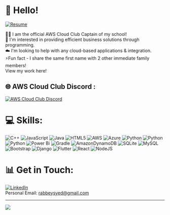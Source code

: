 # 👋 Hello!
[![Resume](https://img.shields.io/badge/Resume-View%20Resume-blue)](https://drive.google.com/file/d/1VHWsAZuDCAJuBewoaQQhvDDe5Af9sanR/view?usp=sharing)


🤵🏽 I am the official AWS Cloud Club Captain of my school!<br> 🔭 I'm interested in providing efficient business solutions through programming.<br>☁️ I'm looking to help with any cloud-based applications & integration. <br>⚡Fun fact - I share the same first name with 2 other immediate family members!<br> View my work here!


## 🌐 AWS Cloud Club Discord :
 [![AWS Cloud Club Discord](https://img.shields.io/badge/Discord-%237289DA.svg?logo=discord&logoColor=white)](https://discord.gg/https://discord.gg/DcWaWBapWh)  

# 💻 Skills:
![C++](https://img.shields.io/badge/c++-%2300599C.svg?style=for-the-badge&logo=c%2B%2B&logoColor=white) ![JavaScript](https://img.shields.io/badge/javascript-%23323330.svg?style=for-the-badge&logo=javascript&logoColor=%23F7DF1E) ![Java](https://img.shields.io/badge/java-%23ED8B00.svg?style=for-the-badge&logo=openjdk&logoColor=white) ![HTML5](https://img.shields.io/badge/html5-%23E34F26.svg?style=for-the-badge&logo=html5&logoColor=white) ![AWS](https://img.shields.io/badge/AWS-%23FF9900.svg?style=for-the-badge&logo=amazon-aws&logoColor=white) ![Azure](https://img.shields.io/badge/azure-%230072C6.svg?style=for-the-badge&logo=microsoftazure&logoColor=white) ![Python](https://img.shields.io/badge/python-3670A0?style=for-the-badge&logo=python&logoColor=ffdd54) ![Python](https://img.shields.io/badge/python-3670A0?style=for-the-badge&logo=python&logoColor=ffdd54) ![Python](https://img.shields.io/badge/python-3670A0?style=for-the-badge&logo=python&logoColor=ffdd54) ![Power Bi](https://img.shields.io/badge/power_bi-F2C811?style=for-the-badge&logo=powerbi&logoColor=black) ![Gradle](https://img.shields.io/badge/Gradle-02303A.svg?style=for-the-badge&logo=Gradle&logoColor=white) ![AmazonDynamoDB](https://img.shields.io/badge/Amazon%20DynamoDB-4053D6?style=for-the-badge&logo=Amazon%20DynamoDB&logoColor=white) ![SQLite](https://img.shields.io/badge/sqlite-%2307405e.svg?style=for-the-badge&logo=sqlite&logoColor=white) ![MySQL](https://img.shields.io/badge/mysql-%2300000f.svg?style=for-the-badge&logo=mysql&logoColor=white) ![Bootstrap](https://img.shields.io/badge/bootstrap-%238511FA.svg?style=for-the-badge&logo=bootstrap&logoColor=white) ![Django](https://img.shields.io/badge/django-%23092E20.svg?style=for-the-badge&logo=django&logoColor=white) ![Flutter](https://img.shields.io/badge/Flutter-%2302569B.svg?style=for-the-badge&logo=Flutter&logoColor=white) ![React](https://img.shields.io/badge/react-%2320232a.svg?style=for-the-badge&logo=react&logoColor=%2361DAFB) ![NodeJS](https://img.shields.io/badge/node.js-6DA55F?style=for-the-badge&logo=node.js&logoColor=white)

# 📊 Get in Touch:
[![LinkedIn](https://img.shields.io/badge/LinkedIn-%230077B5.svg?logo=linkedin&logoColor=white)](https://www.linkedin.com/in/syed-rabbey-a82452239/)<br>Personal Email: rabbeysyed@gmail.com

---
[![](https://visitcount.itsvg.in/api?id=SyedRabbey&icon=4&color=12)](https://visitcount.itsvg.in)

<!-- Proudly created with GPRM ( https://gprm.itsvg.in ) -->
